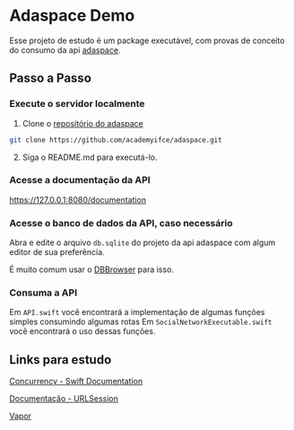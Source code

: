 # Adaspace Demo

Esse projeto de estudo é um package executável, com provas de conceito do consumo da api [adaspace](https://github.com/academyifce/adaspace).

## Passo a Passo

### Execute o servidor localmente

1. Clone o [repositório do adaspace](https://github.com/academyifce/adaspace)

```bash
git clone https://github.com/academyifce/adaspace.git
```

2. Siga o README.md para executá-lo.

### Acesse a documentação da API

https://127.0.0.1:8080/documentation

### Acesse o banco de dados da API, caso necessário

Abra e edite o arquivo `db.sqlite` do projeto da api adaspace com algum editor de sua preferência.

É muito comum usar o [DBBrowser](https://sqlitebrowser.org/) para isso.

### Consuma a API

Em `API.swift` você encontrará a implementação de algumas funções simples consumindo algumas rotas
Em `SocialNetworkExecutable.swift` você encontrará o uso dessas funções.

## Links para estudo

[Concurrency - Swift Documentation](https://docs.swift.org/swift-book/documentation/the-swift-programming-language/concurrency/)

[Documentação - URLSession](https://developer.apple.com/documentation/foundation/urlsession)

[Vapor](https://vapor.codes/)

  
